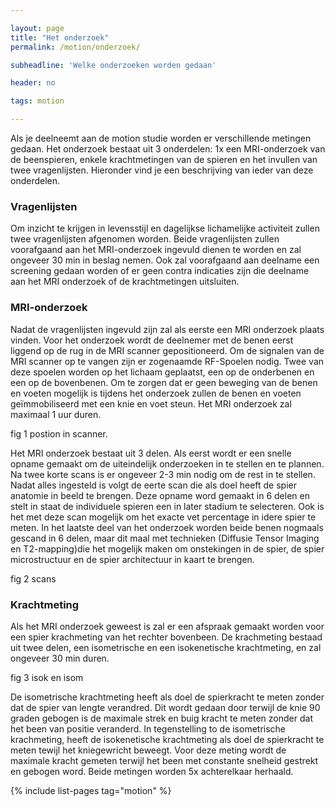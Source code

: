 ```yaml
---

layout: page
title: "Het onderzoek"
permalink: /motion/onderzoek/

subheadline: 'Welke onderzoeken worden gedaan'

header: no

tags: motion

---
```


Als je deelneemt aan de motion studie worden er verschillende metingen gedaan. Het onderzoek bestaat uit 3 onderdelen: 1x een MRI-onderzoek van de beenspieren, enkele krachtmetingen van de spieren en het invullen van twee vragenlijsten. Hieronder vind je een beschrijving van ieder van deze onderdelen. 

### Vragenlijsten
Om inzicht te krijgen in levensstijl en dagelijkse lichamelijke activiteit zullen twee vragenlijsten afgenomen worden. Beide vragenlijsten zullen voorafgaand aan het MRI-onderzoek ingevuld dienen te worden en zal ongeveer 30 min in beslag nemen. Ook zal voorafgaand aan deelname een screening gedaan worden of er geen contra indicaties zijn die deelname aan het MRI onderzoek of de krachtmetingen uitsluiten.

### MRI-onderzoek
Nadat de vragenlijsten ingevuld zijn zal als eerste een MRI onderzoek plaats vinden. Voor het onderzoek wordt de deelnemer met de benen eerst liggend op de rug in de MRI scanner gepositioneerd. Om de signalen van de MRI scanner op te vangen zijn er zogenaamde RF-Spoelen nodig. Twee van deze spoelen worden op het lichaam geplaatst, een op de onderbenen en een op de bovenbenen. Om te zorgen dat er geen beweging van de benen en voeten mogelijk is tijdens het onderzoek zullen de benen en voeten geïmmobiliseerd met een knie en voet steun. Het MRI onderzoek zal maximaal 1 uur duren.

fig 1 postion in scanner.

Het MRI onderzoek bestaat uit 3 delen. Als eerst wordt er een snelle opname gemaakt om de uiteindelijk onderzoeken in te stellen en te plannen. Na twee korte scans is er ongeveer 2-3 min nodig om de rest in te stellen. Nadat alles ingesteld is volgt de eerte scan die als doel heeft de spier anatomie in beeld te brengen. Deze opname word gemaakt in 6 delen en stelt in staat de individuele spieren een in later stadium te selecteren. Ook is het met deze scan mogelijk om het exacte vet percentage in idere spier te meten. In het laatste deel van het onderzoek worden beide benen nogmaals gescand in 6 delen, maar dit maal met technieken (Diffusie Tensor Imaging en T2-mapping)die het mogelijk maken om onstekingen in de spier, de spier microstructuur en de spier architectuur in kaart te brengen. 

fig 2 scans 

### Krachtmeting
Als het MRI onderzoek geweest is zal er een afspraak gemaakt worden voor een spier krachmeting van het rechter bovenbeen. De krachmeting bestaad uit twee delen, een isometrische en een isokenetische krachtmeting, en zal ongeveer 30 min duren. 

fig 3 isok en isom

De isometrische krachtmeting heeft als doel de spierkracht te meten zonder dat de spier van lengte verandred. Dit wordt gedaan door terwijl de knie 90 graden gebogen is de maximale strek en buig kracht te meten zonder dat het been van positie veranderd. In tegenstelling to de isometrische krachmeting, heeft de isokenetische krachtmeting als doel de spierkracht te meten tewijl het kniegewricht beweegt. Voor deze meting wordt de maximale kracht gemeten terwijl het been met constante snelheid gestrekt en gebogen word. Beide metingen worden 5x achterelkaar herhaald.

{% include list-pages tag="motion" %}

